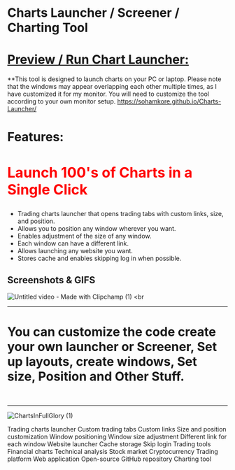 # Charts Launcher / Screener / Charting Tool

# <a href="https://sohamkore.github.io/Charts-Launcher/">Preview / Run Chart Launcher:</a>
**This tool is designed to launch charts on your PC or laptop. Please note that the windows may appear overlapping each other multiple times, as I have customized it for my monitor. You will need to customize the tool according to your own monitor setup.
https://sohamkore.github.io/Charts-Launcher/

# Features:

<h2 style="color:red;font-size:xx-large;">Launch 100's of Charts in a Single Click </h2>

 - Trading charts launcher that opens trading tabs with custom links, size, and position.
 - Allows you to position any window wherever you want.
 - Enables adjustment of the size of any window.
 - Each window can have a different link.
 - Allows launching any website you want.
 - Stores cache and enables skipping log in when possible.

 ## Screenshots & GIFS
 ![Untitled video - Made with Clipchamp (1)](https://github.com/SohamKore/Charts-Launcher/assets/119067189/18e88100-064b-4f9a-82c7-1c532e885abb)
 <br<hr>
 # You can customize the code create your own launcher or Screener, Set up layouts, create windows, Set size, Position and Other Stuff.
 <br><hr>

![ChartsInFullGlory (1)](https://github.com/SohamKore/Charts-Launcher/assets/119067189/cd1c4652-381d-42d3-86aa-f6fc4572da27)













Trading charts launcher
Custom trading tabs
Custom links
Size and position customization
Window positioning
Window size adjustment
Different link for each window
Website launcher
Cache storage
Skip login
Trading tools
Financial charts
Technical analysis
Stock market
Cryptocurrency
Trading platform
Web application
Open-source
GitHub repository
Charting tool


